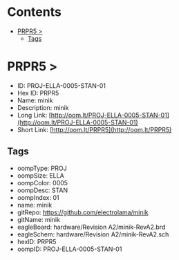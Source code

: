 



Contents
========

* [PRPR5 > ](#prpr5--)
	* [Tags](#tags)

# PRPR5 > 

- ID: PROJ-ELLA-0005-STAN-01
- Hex ID: PRPR5
- Name: minik
- Description: minik
- Long Link: [http://oom.lt/PROJ-ELLA-0005-STAN-01](http://oom.lt/PROJ-ELLA-0005-STAN-01)
- Short Link: [http://oom.lt/PRPR5](http://oom.lt/PRPR5)

## Tags

- oompType: PROJ
- oompSize: ELLA
- oompColor: 0005
- oompDesc: STAN
- oompIndex: 01
- name: minik
- gitRepo: https://github.com/electrolama/minik
- gitName: minik
- eagleBoard: hardware/Revision A2/minik-RevA2.brd
- eagleSchem: hardware/Revision A2/minik-RevA2.sch
- hexID: PRPR5
- oompID: PROJ-ELLA-0005-STAN-01
